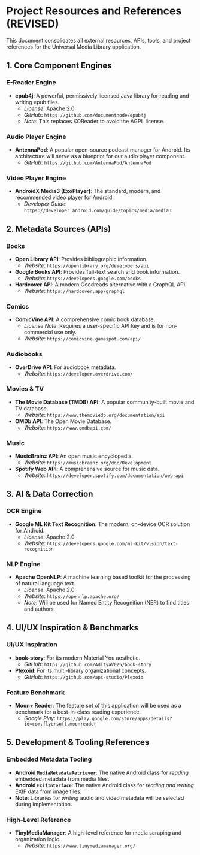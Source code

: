 # Project Resources and References (REVISED)

This document consolidates all external resources, APIs, tools, and project references for the Universal Media Library application.

## 1. Core Component Engines

### E-Reader Engine
- **epub4j**: A powerful, permissively licensed Java library for reading and writing epub files.
  - *License*: Apache 2.0
  - *GitHub*: `https://github.com/documentnode/epub4j`
  - *Note*: This replaces KOReader to avoid the AGPL license.

### Audio Player Engine
- **AntennaPod**: A popular open-source podcast manager for Android. Its architecture will serve as a blueprint for our audio player component.
  - *GitHub*: `https://github.com/AntennaPod/AntennaPod`

### Video Player Engine
- **AndroidX Media3 (ExoPlayer)**: The standard, modern, and recommended video player for Android.
  - *Developer Guide*: `https://developer.android.com/guide/topics/media/media3`

## 2. Metadata Sources (APIs)

### Books
- **Open Library API**: Provides bibliographic information.
  - *Website*: `https://openlibrary.org/developers/api`
- **Google Books API**: Provides full-text search and book information.
  - *Website*: `https://developers.google.com/books`
- **Hardcover API**: A modern Goodreads alternative with a GraphQL API.
  - *Website*: `https://hardcover.app/graphql`

### Comics
- **ComicVine API**: A comprehensive comic book database.
  - *License Note*: Requires a user-specific API key and is for non-commercial use only.
  - *Website*: `https://comicvine.gamespot.com/api/`

### Audiobooks
- **OverDrive API**: For audiobook metadata.
  - *Website*: `https://developer.overdrive.com/`

### Movies & TV
- **The Movie Database (TMDB) API**: A popular community-built movie and TV database.
  - *Website*: `https://www.themoviedb.org/documentation/api`
- **OMDb API**: The Open Movie Database.
  - *Website*: `https://www.omdbapi.com/`

### Music
- **MusicBrainz API**: An open music encyclopedia.
  - *Website*: `https://musicbrainz.org/doc/Development`
- **Spotify Web API**: A comprehensive source for music data.
  - *Website*: `https://developer.spotify.com/documentation/web-api`


## 3. AI & Data Correction

### OCR Engine
- **Google ML Kit Text Recognition**: The modern, on-device OCR solution for Android.
  - *License*: Apache 2.0
  - *Website*: `https://developers.google.com/ml-kit/vision/text-recognition`

### NLP Engine
- **Apache OpenNLP**: A machine learning based toolkit for the processing of natural language text.
  - *License*: Apache 2.0
  - *Website*: `https://opennlp.apache.org/`
  - *Note*: Will be used for Named Entity Recognition (NER) to find titles and authors.

## 4. UI/UX Inspiration & Benchmarks

### UI/UX Inspiration
- **book-story**: For its modern Material You aesthetic.
  - *GitHub*: `https://github.com/AdityaV025/book-story`
- **Plexoid**: For its multi-library organizational concepts.
  - *GitHub*: `https://github.com/aps-studio/Plexoid`

### Feature Benchmark
- **Moon+ Reader**: The feature set of this application will be used as a benchmark for a best-in-class reading experience.
  - *Google Play*: `https://play.google.com/store/apps/details?id=com.flyersoft.moonreader`

## 5. Development & Tooling References

### Embedded Metadata Tooling
- **Android `MediaMetadataRetriever`**: The native Android class for *reading* embedded metadata from media files.
- **Android `ExifInterface`**: The native Android class for *reading and writing* EXIF data from image files.
- **Note**: Libraries for *writing* audio and video metadata will be selected during implementation.

### High-Level Reference
- **TinyMediaManager**: A high-level reference for media scraping and organization logic.
  - *Website*: `https://www.tinymediamanager.org/`
